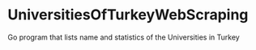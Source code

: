 # UniversitiesOfTurkeyWebScraping
Go program that lists name and statistics of the Universities in Turkey

